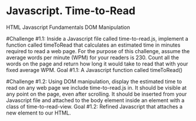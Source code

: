 # Javascript. Time-to-Read
 HTML
 Javascript Fundamentals 
 DOM Manipulation
 
#Challenge #1.1:
Inside a Javascript file called time-to-read.js, implement a function called timeToRead that calculates an estimated time in minutes required to read a web page. For the purpose of this challenge, assume the average words per minute (WPM) for your readers is 230. Count all the words on the page and return how long it would take to read that with your fixed average WPM. Goal #1.1: A Javascript function called timeToRead()

#Challenge #1.2:
Using DOM manipulation, display the estimated time to read on any web page we include time-to-read.js in. It should be visible at any point on the page, even after scrolling. It should be inserted from your Javascript file and attached to the body element inside an element with a class of time-to-read-view. Goal #1.2: Refined Javascript that attaches a new element to our HTML.

